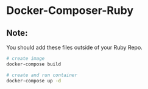 # Docker-Composer-Ruby

## Note: 
You should add these files outside of your Ruby Repo. 

``` bash 
# create image
docker-compose build

# create and run container
docker-compose up -d
```
